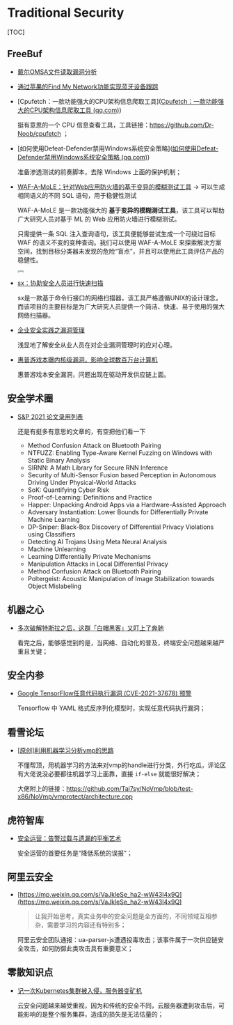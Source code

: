 # Traditional Security

[TOC]



## FreeBuf

- [戴尔OMSA文件读取漏洞分析](https://mp.weixin.qq.com/s/MGefIEp69VxMZ2at8UICJA)

- [通过苹果的Find My Network功能实现蓝牙设备跟踪](https://mp.weixin.qq.com/s/EBPV11X9hM1G3WGtngXKww)

- [Cpufetch：一款功能强大的CPU架构信息爬取工具]([Cpufetch：一款功能强大的CPU架构信息爬取工具 (qq.com)](https://mp.weixin.qq.com/s/8KQcPl6XrBhEqK8UacO0Kw))

  挺有意思的一个 CPU 信息查看工具，工具链接：https://github.com/Dr-Noob/cpufetch ；

- [如何使用Defeat-Defender禁用Windows系统安全策略]([如何使用Defeat-Defender禁用Windows系统安全策略 (qq.com)](https://mp.weixin.qq.com/s/eafVc-ZcISCWTmzhS2VUzQ))

  准备渗透测试的前奏脚本，去除 Windows 上面的保护机制；
  
- [WAF-A-MoLE：针对Web应用防火墙的基于变异的模糊测试工具](https://www.freebuf.com/articles/web/285672.html) -> 可以生成相同语义的不同 SQL 语句，用于稳健性测试

  WAF-A-MoLE 是一款功能强大的 **基于变异的模糊测试工具**，该工具可以帮助广大研究人员对基于 ML 的 Web 应用防火墙进行模糊测试。

  只需提供一条 SQL 注入查询语句，该工具便能够尝试生成一个可绕过目标 WAF 的语义不变的变种查询。我们可以使用 WAF-A-MoLE 来探索解决方案空间，找到目标分类器未发现的危险“盲点”，并且可以使用此工具评估产品的稳健性。

  <img src="https://image.3001.net/images/20210821/1629524541_6120923d1d4ab7b56a101.png" alt="img" style="zoom: 33%;" />
  
- [sx：协助安全人员进行快速扫描](https://mp.weixin.qq.com/s/zTdOtrxhHjopg0WW-NSkLA)

  sx是一款基于命令行接口的网络扫描器，该工具严格遵循UNIX的设计理念，而该项目的主要目标是为广大研究人员提供一个简洁、快速、易于使用的强大网络扫描器。

- [企业安全实践之漏洞管理](https://mp.weixin.qq.com/s/EvT3WLlXvxXAIqHMQRX9jg)

  浅显地了解安全从业人员在对企业漏洞管理时的应对心理。
  
- [惠普游戏本曝内核级漏洞，影响全球数百万台计算机](https://mp.weixin.qq.com/s/Uyw16B0yTPs3M4yjUldLFw)

  惠普游戏本安全漏洞，问题出现在驱动开发供应链上面。





## 安全学术圈

- [S&P 2021 论文录用列表](https://mp.weixin.qq.com/s/8GUnjS_T1H7gqSVPInFObg)

  还是有挺多有意思的文章的，有空把他们看一下

  - Method Confusion Attack on Bluetooth Pairing
  - NTFUZZ: Enabling Type-Aware Kernel Fuzzing on Windows with Static Binary Analysis
  - SIRNN: A Math Library for Secure RNN Inference
  - Security of Multi-Sensor Fusion based Perception in Autonomous Driving Under Physical-World Attacks
  - SoK: Quantifying Cyber Risk
  - Proof-of-Learning: Definitions and Practice
  - Happer: Unpacking Android Apps via a Hardware-Assisted Approach
  - Adversary Instantiation: Lower Bounds for Differentially Private Machine Learning
  - DP-Sniper: Black-Box Discovery of Differential Privacy Violations using Classifiers
  - Detecting AI Trojans Using Meta Neural Analysis
  - Machine Unlearning
  - Learning Differentially Private Mechanisms
  - Manipulation Attacks in Local Differential Privacy
  - Method Confusion Attack on Bluetooth Pairing
  - Poltergeist: Acoustic Manipulation of Image Stabilization towards Object Mislabeling



## 机器之心

- [多次破解特斯拉之后，这群「白帽黑客」又盯上了奔驰](https://mp.weixin.qq.com/s/60Atd-JhZc0hi6r3P0JCVg)

  看完之后，能够感觉到的是，当网络、自动化的普及，终端安全问题越来越严重且关键；



## 安全内参

- [Google TensorFlow任意代码执行漏洞 (CVE-2021-37678) 预警](https://mp.weixin.qq.com/s/Xd_z69nJTvhJGA8h2MIv2g)

  Tensorflow 中 YAML 格式反序列化模型时，实现任意代码执行漏洞；

  

## 看雪论坛

- [[原创]利用机器学习分析vmp的思路](https://bbs.pediy.com/thread-268964.htm)

  不懂帮顶，用机器学习的方法来对vmp的handle进行分类，外行吃瓜，评论区有大佬说没必要都往机器学习上面靠，直接 `if-else` 就能很好解决；

  大佬附上的链接：https://github.com/Tai7sy/NoVmp/blob/test-x86/NoVmp/vmprotect/architecture.cpp



## 虎符智库

- [安全运营：告警过载与遗漏的平衡艺术](https://mp.weixin.qq.com/s/6tqn88WMDVgLRIR3xRfHUw)

  安全运营的首要任务是“降低系统的误报”；



## 阿里云安全

- [https://mp.weixin.qq.com/s/VaJkleSe_ha2-wW43I4x9Q](https://mp.weixin.qq.com/s/VaJkleSe_ha2-wW43I4x9Q)

  > 让我开始思考，真实业务中的安全问题是全方面的，不同领域互相参杂，需要学习的内容还有特别多；

  阿里云安全团队通报：ua-parser-js遭遇投毒攻击；该事件属于一次供应链安全攻击，如何防御此类攻击具有重要意义；



## 零散知识点

- [记一次Kubernetes集群被入侵，服务器变矿机](https://mp.weixin.qq.com/s/--34IVGpMZCiJ-iLJr9Oww)

  云安全问题越来越受重视，因为和传统的安全不同，云服务器遭到攻击后，可能影响的是整个服务集群，造成的损失是无法估量的；

